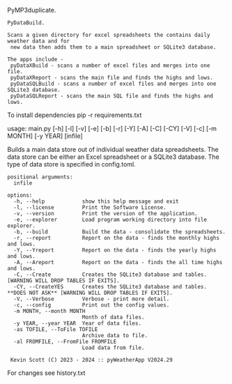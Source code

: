  PyMP3duplicate.

    PyDataBuild.

    Scans a given directory for excel spreadsheets the contains daily weather data and for
     new data then adds them to a main spreadsheet or SQLite3 database.

    The apps include -
     pyDataXBuild - scans a number of excel files and merges into one file.
     pyDataXReport - scans the main file and finds the highs and lows.
     pyDataSQLBuild - scans a number of excel files and merges into one SQLite3 database.
     pyDataSQLReport - scans the main SQL file and finds the highs and lows.

To install dependencies pip -r requirements.txt

usage: main.py [-h] [-l] [-v] [-e] [-b] [-r] [-Y] [-A] [-C] [-CY] [-V] [-c] [-m MONTH] [-y YEAR] [infile]

Builds a main data store out of individual weather data spreadsheets.
The data store can be either an Excel spreadsheet or a SQLite3 database.
The type of data store is specified in config.toml.

    positional arguments:
      infile

    options:
      -h, --help            show this help message and exit
      -l, --license         Print the Software License.
      -v, --version         Print the version of the application.
      -e, --explorer        Load program working directory into file explorer.
      -b, --build           Build the data - consolidate the spreadsheets.
      -r, --report          Report on the data - finds the monthly highs and lows.
      -Y, --Yreport         Report on the data - finds the yearly highs and lows.
      -A, --Areport         Report on the data - finds the all time highs and lows.
      -C, --Create          Creates the SQLite3 database and tables. [WARNING WILL DROP TABLES IF EXITS].
      -CY, --CreateYES      Creates the SQLite3 database and tables. **DOES NOT ASK** [WARNING WILL DROP TABLES IF EXITS].
      -V, --Verbose         Verbose - print more detail.
      -c, --config          Print out the config values.
      -m MONTH, --month MONTH
                            Month of data files.
      -y YEAR, --year YEAR  Year of data files.
      -as TOFILE, --ToFile TOFILE
                            Archive data to file.
      -al FROMFILE, --FromFile FROMFILE
                            Load data from file.

     Kevin Scott (C) 2023 - 2024 :: pyWeatherApp V2024.29

For changes see history.txt
